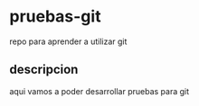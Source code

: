 # pruebas-git
repo para aprender a utilizar git
## descripcion
aqui vamos a poder desarrollar pruebas para git
